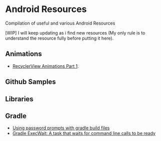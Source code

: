 # Android Resources
Compilation of useful and various Android Resources

[WIP] I will keep updating as i find new resources (My only rule is to
  understand the resource fully before putting it here).

## Animations
* [RecyclerView Animations Part 1](http://www.birbit.com/recyclerview-animations-part-1-how-animations-work/).


## Github Samples

## Libraries


## Gradle
* [Using password prompts with gradle build files](https://www.timroes.de/2014/01/19/using-password-prompts-with-gradle-build-files/)
* [Gradle ExecWait: A task that waits for command line calls to be ready](https://fbflex.wordpress.com/2013/03/14/gradle-madness-execwait-a-task-that-waits-for-commandline-calls-to-be-ready/)
